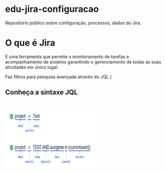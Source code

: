# edu-jira-configuracao
Repositório público sobre configuração, processos, dados do Jira.

<p>
<h1> O que é Jira</h1>
  É uma ferramenta que permite o monitoramento de tarefas e acompanhamento de projetos garantindo o gerenciamento de todas as suas atividades em único lugar.
</p>
<p>
  Faz filtros para pesquisa avançada através do JQL (
  <h2> Conheça a sintaxe JQL</h2>
  </div>
  <div style="display: inline_block"><br>
  <img align="center" alt="Rafa-Ts" height="200" width="300" src="https://github.com/Marilainny/edu-jira-configuracao/blob/main/imagem/sintaxe-JQL.png">
   
</div>
  
</p>
